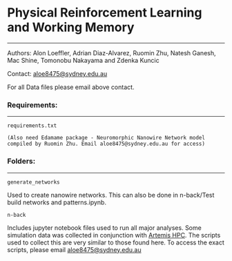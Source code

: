# Physical Reinforcement Learning and Working Memory
----

Authors: Alon Loeffler, Adrian Diaz-Alvarez, Ruomin Zhu, Natesh Ganesh, Mac Shine, Tomonobu Nakayama and Zdenka Kuncic

Contact: aloe8475@sydney.edu.au

For all Data files please email above contact. 


### Requirements:
----

```
requirements.txt

(Also need Edamame package - Neuromorphic Nanowire Network model compiled by Ruomin Zhu. Email aloe8475@sydney.edu.au for access)
```

### Folders:
----

```
generate_networks
```
Used to create nanowire networks. This can also be done in n-back/Test build networks and patterns.ipynb.

```
n-back
```
Includes jupyter notebook files used to run all major analyses. 
Some simulation data was collected in conjunction with [Artemis HPC](https://www.sydney.edu.au/research/facilities/sydney-informatics-hub/digital-research-infrastructure.html). The scripts used to collect this are very similar to those found here. To access the exact scripts, please email aloe8475@sydney.edu.au

